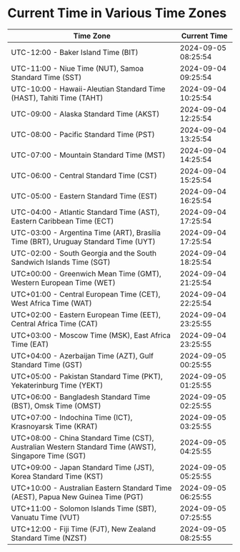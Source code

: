 # Current Time in Various Time Zones

| Time Zone | Current Time |
|-----------|--------------|
| UTC-12:00 - Baker Island Time (BIT) | 2024-09-05 08:25:54 |
| UTC-11:00 - Niue Time (NUT), Samoa Standard Time (SST) | 2024-09-04 09:25:54 |
| UTC-10:00 - Hawaii-Aleutian Standard Time (HAST), Tahiti Time (TAHT) | 2024-09-04 10:25:54 |
| UTC-09:00 - Alaska Standard Time (AKST) | 2024-09-04 12:25:54 |
| UTC-08:00 - Pacific Standard Time (PST) | 2024-09-04 13:25:54 |
| UTC-07:00 - Mountain Standard Time (MST) | 2024-09-04 14:25:54 |
| UTC-06:00 - Central Standard Time (CST) | 2024-09-04 15:25:54 |
| UTC-05:00 - Eastern Standard Time (EST) | 2024-09-04 16:25:54 |
| UTC-04:00 - Atlantic Standard Time (AST), Eastern Caribbean Time (ECT) | 2024-09-04 17:25:54 |
| UTC-03:00 - Argentina Time (ART), Brasília Time (BRT), Uruguay Standard Time (UYT) | 2024-09-04 17:25:54 |
| UTC-02:00 - South Georgia and the South Sandwich Islands Time (SGT) | 2024-09-04 18:25:54 |
| UTC±00:00 - Greenwich Mean Time (GMT), Western European Time (WET) | 2024-09-04 21:25:54 |
| UTC+01:00 - Central European Time (CET), West Africa Time (WAT) | 2024-09-04 22:25:54 |
| UTC+02:00 - Eastern European Time (EET), Central Africa Time (CAT) | 2024-09-04 23:25:55 |
| UTC+03:00 - Moscow Time (MSK), East Africa Time (EAT) | 2024-09-04 23:25:55 |
| UTC+04:00 - Azerbaijan Time (AZT), Gulf Standard Time (GST) | 2024-09-05 00:25:55 |
| UTC+05:00 - Pakistan Standard Time (PKT), Yekaterinburg Time (YEKT) | 2024-09-05 01:25:55 |
| UTC+06:00 - Bangladesh Standard Time (BST), Omsk Time (OMST) | 2024-09-05 02:25:55 |
| UTC+07:00 - Indochina Time (ICT), Krasnoyarsk Time (KRAT) | 2024-09-05 03:25:55 |
| UTC+08:00 - China Standard Time (CST), Australian Western Standard Time (AWST), Singapore Time (SGT) | 2024-09-05 04:25:55 |
| UTC+09:00 - Japan Standard Time (JST), Korea Standard Time (KST) | 2024-09-05 05:25:55 |
| UTC+10:00 - Australian Eastern Standard Time (AEST), Papua New Guinea Time (PGT) | 2024-09-05 06:25:55 |
| UTC+11:00 - Solomon Islands Time (SBT), Vanuatu Time (VUT) | 2024-09-05 07:25:55 |
| UTC+12:00 - Fiji Time (FJT), New Zealand Standard Time (NZST) | 2024-09-05 08:25:55 |
